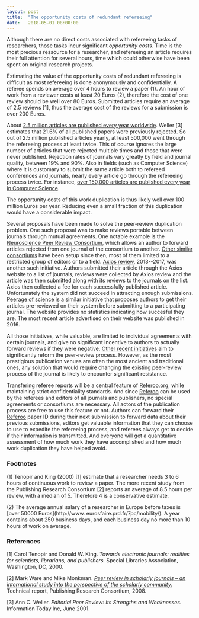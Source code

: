 ```yaml
---
layout: post
title:  "The opportunity costs of redundant refereeing"
date:   2018-05-01 08:00:00
---
```

Although there are no direct costs associated with refereeing tasks of
researchers, those tasks incur significant _opportunity costs_. 
Time is the most precious ressource for a researcher, and refereeing
an article requires their full attention for several hours, time which
could otherwise have been spent on original research projects. 

Estimating the value of the opportunity costs of redundant refereeing
is difficult as most refereeing is done anonymously and
confidentially. 
A referee spends on average  over 4 hours to review a
paper (1).
An hour of work from a reviewer costs at least 20 Euros (2), 
therefore the cost of one review should be well over 80
Euros. Submitted articles require an average of 2.5 reviews [1], thus the
average cost of the reviews for a submission is over 200 Euros.

About [2.5 million articles are published every
year worldwide](http://www.scimagojr.com/worldreport.php). 
Weller [3] estimates that 21.6% of all published
papers were previously rejected. 
So out of 2.5 million published articles yearly, at least 500,000 went
through the refereeing process at least twice. 
This of course ignores the large number of articles that were
rejected multiple times and those that were never published. Rejection
rates of journals vary greatly by field and journal quality, between
19% and 90%. Also in fields (such as Computer Science) where it is
customary to submit the 
same article both to refereed conferences and journals, nearly every
article go through the refereeing process twice. For instance,
[over 150,000 articles are published every year in
Computer Science](http://www.scimagojr.com/worldreport.php?area=1700).

The opportunity costs
of this work duplication is thus likely well over 100 million Euros per
year. Reducing even a small fraction of this duplication would have a
considerable impact.

Several proposals have been made to solve the peer-review duplication
problem. One such proposal was to make reviews portable between
journals through mutual agreements. One notable example is the
[Neuroscience Peer Review Consortium](http://nprc.incf.org/),
which allows an author to forward
articles rejected from one journal of the consortium to another.
[Other similar consortiums](http://scholarlykitchen.sspnet.org/2013/07/15/game-of-papers-elife-bmc-plos-and-embo-announce-new-peer-review-consortium/) have been setup since then, most of them
limited to a restricted group of editors or to a field.
[Axios review](http://axiosreview.org/), 2013--2017, was another such
initiative. Authors submitted their article through the Axios website to a
list of journals, reviews were collected by Axios review and the
article was then submitted along with its reviews to the journals on
the list. Axios then collected a fee for each successfully published
article. Unfortunately the system did not succeed in attracting enough
submissions.
[Peerage of science](https://www.peerageofscience.org/) is
a similar initiative that proposes authors to get their articles
pre-reviewed on their system before submitting to a participating journal. The
website provides no statistics indicating how succesful they are.
The most recent article advertised on their website was published in 2016.

All those initiatives, while valuable, are limited to individual
agreements with certain journals, and give no significant incentive to
authors to actually forward reviews if they were negative.
[Other recent initiatives](https://doi.org/10.6087/kcse.2014.1.9) aim
to significantly reform the peer-review process.
However, as the most prestigious publication venues are often the most
ancient and traditional ones, any solution that would require changing
the existing peer-review process of the journal is likely to encounter
significant resistance.

Transfering referee reports will be a central feature of
[Referoo.org](http://referoo.org), while  maintaining strict
confidentiality standards. And since [Referoo](http://referoo.org) can
be used by the referees and editors of all journals and publishers, no
special agreements or consortiums are necessary. All actors of the
publication process are free to use this feature or not. Authors can
forward their [Referoo](http://referoo.org) paper ID during their next
submission to forward data about their previous submissions, editors
get valuable information that they can choose to use to expedite the
refereeing process, and referees always get to decide if their
information is transmitted. And everyone will get a quantitative assessment
of how much work they have accomplished and how much work duplication
they have helped avoid. 

### Footnotes
(1) Tenopir and King (2000) [1]
estimate that a researcher needs 3 to 6 hours of continuous work to
review a paper. The more recent study from the Publishing Research
Consortium [2] reports an average of 8.5 hours per
review, with a median of 5. Therefore 4 is a conservative estimate.

(2) The average annual salary of a researcher in Europe before taxes is
[over 50000 Euros](http://www. eurosfaire.prd.fr/7pc/mobility/).
A year contains about 250 business days, and each business day no more than 10 hours of work on average.

### References
[1] Carol Tenopir and Donald W. King.
     _Towards electronic journals: realities for scientists, librarians, and publishers._
	 Special Libraries Association, Washington, DC, 2000.

[2] Mark Ware and Mike Monkman.
   [_Peer review in scholarly journals – an international study into the perspective of the scholarly community._](http://publishingresearchconsortium.com/index.php/112-prc-projects/research-reports/peer-review-in-scholarly-journals-research-report/142-peer-review-in-scholarly-journals-perspective-of-the-scholarly-community-an-international-study)
	Technical report, Publishing Research Consortium, 2008.

[3] Ann C. Weller. _Editorial Peer Review: Its Strengths and Weaknesses._ Information Today Inc, June 2001.
